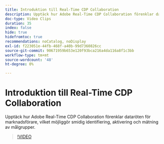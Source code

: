 ```yaml
---
title: Introduktion till Real-Time CDP Collaboration
description: Upptäck hur Adobe Real-Time CDP Collaboration förenklar dataröten för marknadsförare, vilket möjliggör smidig identifiering, aktivering och mätning av målgrupper.
doc-type: Video Clips
duration: 35
index: false
hide: true
hidefromtoc: true
recommendations: noCatalog, noDisplay
exl-id: f223051e-44fb-468f-a40b-99d7360826cc
source-git-commit: 90671959b653e120f93bca216a4da116a8f1c3bb
workflow-type: tm+mt
source-wordcount: '48'
ht-degree: 0%

---
```


# Introduktion till Real-Time CDP Collaboration

Upptäck hur Adobe Real-Time CDP Collaboration förenklar dataröten för marknadsförare, vilket möjliggör smidig identifiering, aktivering och mätning av målgrupper.

<!-- 65_OS511_3442426_34_introduction-to-realtime-cdp-collaboration -->
>[!VIDEO](https://video.tv.adobe.com/v/3459969/?learn=on&enablevpops=true&captions=swe)
